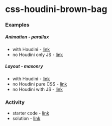 # css-houdini-brown-bag

### Examples
##### Animation - parallax
- with Houdini - [link](https://catherinephamiss.github.io/css-houdini-brown-bag/examples/animation%20-%20parallax/parallax%20-%20with%20houdini/)
- no Houdini only JS - [link](https://catherinephamiss.github.io/css-houdini-brown-bag/examples/animation%20-%20parallax/parallax%20-%20no%20houdini/)

##### Layout - masonry
- with Houdini - [link](https://catherinephamiss.github.io/css-houdini-brown-bag/examples/layout%20-%20masonry/masonry%20-%20with%20houdini/)
- no Houdini pure CSS - [link](https://catherinephamiss.github.io/css-houdini-brown-bag/examples/layout%20-%20masonry/masonry%20-%20no%20houdini%20pure%20css/)
- no Houdini with JS - [link](https://catherinephamiss.github.io/css-houdini-brown-bag/examples/layout%20-%20masonry/masonry%20-%20no%20houdini%20with%20js/)

### Activity
- starter code - [link](https://catherinephamiss.github.io/css-houdini-brown-bag/activity/starter/)
- solution - [link](https://catherinephamiss.github.io/css-houdini-brown-bag/activity/solution/)